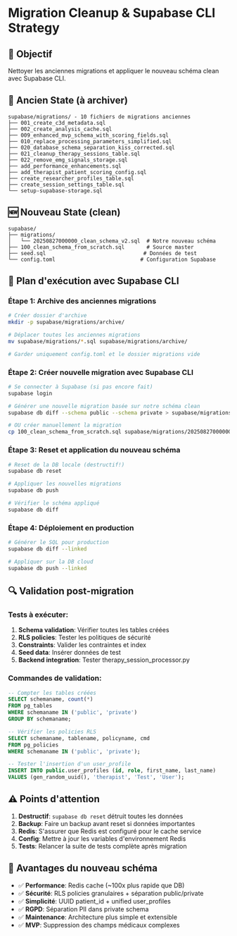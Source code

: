 # Migration Cleanup & Supabase CLI Strategy

## 🎯 Objectif
Nettoyer les anciennes migrations et appliquer le nouveau schéma clean avec Supabase CLI.

## 📁 Ancien State (à archiver)
```
supabase/migrations/ - 10 fichiers de migrations anciennes
├── 001_create_c3d_metadata.sql
├── 002_create_analysis_cache.sql  
├── 009_enhanced_mvp_schema_with_scoring_fields.sql
├── 010_replace_processing_parameters_simplified.sql
├── 020_database_schema_separation_kiss_corrected.sql
├── 021_cleanup_therapy_sessions_table.sql
├── 022_remove_emg_signals_storage.sql
├── add_performance_enhancements.sql
├── add_therapist_patient_scoring_config.sql
├── create_researcher_profiles_table.sql
├── create_session_settings_table.sql
└── setup-supabase-storage.sql
```

## 🆕 Nouveau State (clean)
```
supabase/
├── migrations/
│   └── 20250827000000_clean_schema_v2.sql  # Notre nouveau schéma
├── 100_clean_schema_from_scratch.sql       # Source master
├── seed.sql                               # Données de test
└── config.toml                           # Configuration Supabase
```

## 🔧 Plan d'exécution avec Supabase CLI

### Étape 1: Archive des anciennes migrations
```bash
# Créer dossier d'archive
mkdir -p supabase/migrations/archive/

# Déplacer toutes les anciennes migrations
mv supabase/migrations/*.sql supabase/migrations/archive/

# Garder uniquement config.toml et le dossier migrations vide
```

### Étape 2: Créer nouvelle migration avec Supabase CLI
```bash
# Se connecter à Supabase (si pas encore fait)
supabase login

# Générer une nouvelle migration basée sur notre schéma clean
supabase db diff --schema public --schema private > supabase/migrations/20250827000000_clean_schema_v2.sql

# OU créer manuellement la migration
cp 100_clean_schema_from_scratch.sql supabase/migrations/20250827000000_clean_schema_v2.sql
```

### Étape 3: Reset et application du nouveau schéma
```bash
# Reset de la DB locale (destructif!)
supabase db reset

# Appliquer les nouvelles migrations
supabase db push

# Vérifier le schéma appliqué
supabase db diff
```

### Étape 4: Déploiement en production
```bash
# Générer le SQL pour production
supabase db diff --linked

# Appliquer sur la DB cloud
supabase db push --linked
```

## 🔍 Validation post-migration

### Tests à exécuter:
1. **Schema validation**: Vérifier toutes les tables créées
2. **RLS policies**: Tester les politiques de sécurité  
3. **Constraints**: Valider les contraintes et index
4. **Seed data**: Insérer données de test
5. **Backend integration**: Tester therapy_session_processor.py

### Commandes de validation:
```sql
-- Compter les tables créées
SELECT schemaname, count(*) 
FROM pg_tables 
WHERE schemaname IN ('public', 'private') 
GROUP BY schemaname;

-- Vérifier les policies RLS
SELECT schemaname, tablename, policyname, cmd 
FROM pg_policies 
WHERE schemaname IN ('public', 'private');

-- Tester l'insertion d'un user_profile
INSERT INTO public.user_profiles (id, role, first_name, last_name) 
VALUES (gen_random_uuid(), 'therapist', 'Test', 'User');
```

## ⚠️ Points d'attention

1. **Destructif**: `supabase db reset` détruit toutes les données
2. **Backup**: Faire un backup avant reset si données importantes
3. **Redis**: S'assurer que Redis est configuré pour le cache service
4. **Config**: Mettre à jour les variables d'environnement Redis
5. **Tests**: Relancer la suite de tests complète après migration

## 🚀 Avantages du nouveau schéma

- ✅ **Performance**: Redis cache (~100x plus rapide que DB)
- ✅ **Sécurité**: RLS policies granulaires + séparation public/private  
- ✅ **Simplicité**: UUID patient_id + unified user_profiles
- ✅ **RGPD**: Séparation PII dans private schema
- ✅ **Maintenance**: Architecture plus simple et extensible
- ✅ **MVP**: Suppression des champs médicaux complexes